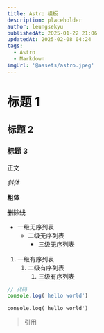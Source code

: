 ```yaml
---
title: Astro 模板
description: placeholder
author: leungsekyu
publishedAt: 2025-01-22 21:06
updatedAt: 2025-02-08 04:24
tags:
  - Astro
  - Markdown
imgUrl: '@assets/astro.jpeg'
---
```


# 标题 1

## 标题 2

### 标题 3

正文

_斜体_

**粗体**

~~删除线~~

- 一级无序列表
  - 二级无序列表
    - 三级无序列表

1. 一级有序列表
   1. 二级有序列表
      1. 三级有序列表

```js
// 代码
console.log('hello world')
```

`console.log('hello world')`

> 引用

